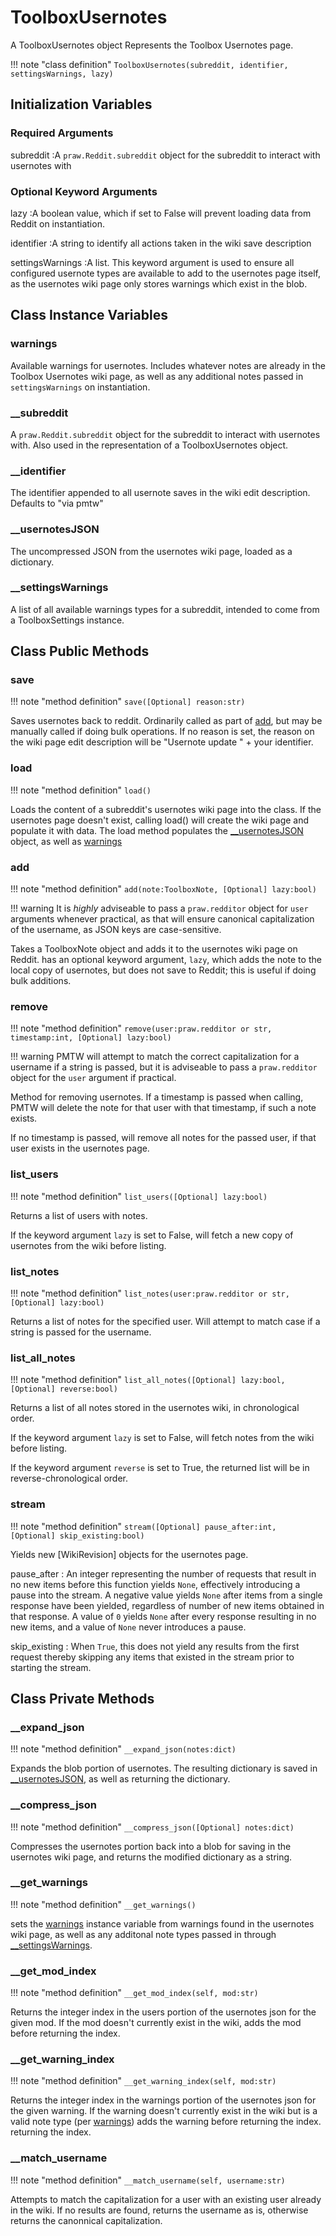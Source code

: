 # ToolboxUsernotes

A ToolboxUsernotes object Represents the Toolbox Usernotes page.

!!! note "class definition"
	```
	ToolboxUsernotes(subreddit, identifier, settingsWarnings, lazy)
	```

## Initialization Variables

### Required Arguments
subreddit
:A `praw.Reddit.subreddit` object for the subreddit to interact with usernotes with

### Optional Keyword Arguments

lazy
:A boolean value, which if set to False will prevent loading data from Reddit 
on instantiation.

identifier
:A string to identify all actions taken in the wiki save description

settingsWarnings
:A list. This keyword argument is used to ensure all configured usernote types 
are available to add to the usernotes page itself, as the usernotes wiki page 
only stores warnings which exist in the blob.

## Class Instance Variables

### warnings
Available warnings for usernotes. Includes whatever notes are already in the 
Toolbox Usernotes wiki page, as well as any additional notes passed in 
`settingsWarnings` on instantiation.

### __subreddit
A `praw.Reddit.subreddit` object for the subreddit to interact with usernotes 
with. Also used in the representation of a ToolboxUsernotes object.

### __identifier
The identifier appended to all usernote saves in the wiki edit description. 
Defaults to "via pmtw"

### __usernotesJSON
The uncompressed JSON from the usernotes wiki page, loaded as a dictionary.

### __settingsWarnings
A list of all available warnings types for a subreddit, intended to come from a 
ToolboxSettings instance.

## Class Public Methods

### save

!!! note "method definition"
	```
	save([Optional] reason:str)
	```

Saves usernotes back to reddit. Ordinarily called as part of [add](#add), but 
may be manually called if doing bulk operations. If no reason is set, the reason
on the wiki page edit description will be "Usernote update " + your identifier.

### load
!!! note "method definition"
	```
	load()
	```

Loads the content of a subreddit's usernotes wiki page into the class. If the 
usernotes page doesn't exist, calling load() will create the wiki page and 
populate it with data. The load method populates the [__usernotesJSON](#__usernotesjson)
object, as well as [warnings](#warnings)

### add
!!! note "method definition"
	```
	add(note:ToolboxNote, [Optional] lazy:bool)
	```

!!! warning
	It is *highly* adviseable to pass a `praw.redditor` object for `user` arguments
	 whenever practical, as that will ensure canonical capitalization of the 
 	username, as JSON keys are case-sensitive.

Takes a ToolboxNote object and adds it to the usernotes wiki page on Reddit.
has an optional keyword argument, `lazy`, which adds the note to the local 
copy of usernotes, but does not save to Reddit; this is useful if doing bulk 
additions.

### remove
!!! note "method definition"
	```
	remove(user:praw.redditor or str, timestamp:int, [Optional] lazy:bool)
	```

!!! warning
	PMTW will attempt to match the correct capitalization for a username if a 
	string is passed, but it is adviseable to pass a `praw.redditor` object for
	the `user` argument if practical. 

Method for removing usernotes. If a timestamp is passed when calling, PMTW will
delete the note for that user with that timestamp, if such a note exists.

If no timestamp is passed, will remove all notes for the passed user, if that 
user exists in the usernotes page.

### list_users
!!! note "method definition"
	```
	list_users([Optional] lazy:bool)
	```

Returns a list of users with notes.

If the keyword argument `lazy` is set to False, will fetch a new copy of 
usernotes from the wiki before listing.

### list_notes
!!! note "method definition"
	```
	list_notes(user:praw.redditor or str, [Optional] lazy:bool)
	```

Returns a list of notes for the specified user. Will attempt to match case if 
a string is passed for the username.

### list_all_notes
!!! note "method definition"
	```
	list_all_notes([Optional] lazy:bool, [Optional] reverse:bool)
	```

Returns a list of all notes stored in the usernotes wiki, in chronological order.

If the keyword argument `lazy` is set to False, will fetch notes from the wiki 
before listing. 

If the keyword argument `reverse` is set to True, the returned list will be in 
reverse-chronological order.

### stream
!!! note "method definition"
	```
	stream([Optional] pause_after:int, [Optional] skip_existing:bool)
	```

Yields new [WikiRevision] objects for the usernotes page.

pause_after
: An integer representing the number of requests that result in no new items 
before this function yields `None`, effectively introducing a pause into the 
stream. A negative value yields `None` after items from a single response have 
been yielded, regardless of number of new items obtained in that response. A 
value of `0` yields `None` after every response resulting in no new items, and 
a value of `None` never introduces a pause.

skip_existing
: When `True`, this does not yield any results from the first request thereby 
skipping any items that existed in the stream prior to starting the stream.

## Class Private Methods

### __expand_json
!!! note "method definition"
	```
	__expand_json(notes:dict)
	```

Expands the blob portion of usernotes. The resulting dictionary is saved in 
[__usernotesJSON](#usernotesjson), as well as returning the dictionary.

### __compress_json
!!! note "method definition"
	```
	__compress_json([Optional] notes:dict)
	```

Compresses the usernotes portion back into a blob for saving in the usernotes 
wiki page, and returns the modified dictionary as a string.

### __get_warnings
!!! note "method definition"
	```
	__get_warnings()
	```

sets the [warnings](#warnings) instance variable from warnings found in the 
usernotes wiki page, as well as any additonal note types passed in 	through 
[__settingsWarnings](#__settingswarnings).

### __get_mod_index
!!! note "method definition"
	```
	__get_mod_index(self, mod:str)
	```

Returns the integer index in the users portion of the usernotes json for the 
given mod. If the mod doesn't currently exist in the wiki, adds the mod before 
returning the index.

### __get_warning_index
!!! note "method definition"
	```
	__get_warning_index(self, mod:str)
	```

Returns the integer index in the warnings portion of the usernotes json for the 
given warning. If the warning doesn't currently exist in the wiki but is a valid 
note type (per [warnings](#warnings)) adds the warning before returning the index.
returning the index.

### __match_username
!!! note "method definition"
	```
	__match_username(self, username:str)
	```

Attempts to match the capitalization for a user with an existing user already in
the wiki. If no results are found, returns the username as is, otherwise returns 
the canonnical capitalization.